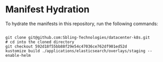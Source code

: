 
# Manifest Hydration

To hydrate the manifests in this repository, run the following commands:

```shell

git clone git@github.com:Sbling-Technologies/datacenter-k8s.git
# cd into the cloned directory
git checkout 592d18f55bb88f29e54c47036ce762df901ed52d
kustomize build ./applications/elasticsearch/overlays/staging --enable-helm
```